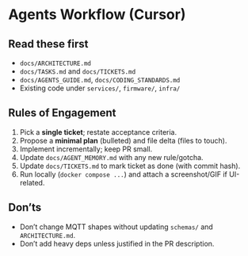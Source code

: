 # Agents Workflow (Cursor)

## Read these first
- `docs/ARCHITECTURE.md`
- `docs/TASKS.md` and `docs/TICKETS.md`
- `docs/AGENTS_GUIDE.md`, `docs/CODING_STANDARDS.md`
- Existing code under `services/`, `firmware/`, `infra/`

## Rules of Engagement
1) Pick a **single ticket**; restate acceptance criteria.
2) Propose a **minimal plan** (bulleted) and file delta (files to touch).
3) Implement incrementally; keep PR small.
4) Update `docs/AGENT_MEMORY.md` with any new rule/gotcha.
5) Update `docs/TICKETS.md` to mark ticket as done (with commit hash).
6) Run locally (`docker compose ...`) and attach a screenshot/GIF if UI-related.

## Don’ts
- Don’t change MQTT shapes without updating `schemas/` and `ARCHITECTURE.md`.
- Don’t add heavy deps unless justified in the PR description.
